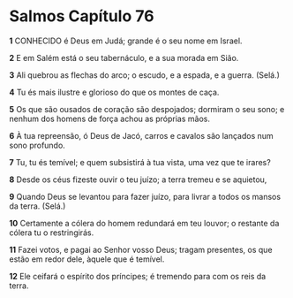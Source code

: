 # Salmos Capítulo 76

**1** 	CONHECIDO é Deus em Judá; grande é o seu nome em Israel.

**2** 	E em Salém está o seu tabernáculo, e a sua morada em Sião.

**3** 	Ali quebrou as flechas do arco; o escudo, e a espada, e a guerra. (Selá.)

**4** 	Tu és mais ilustre e glorioso do que os montes de caça.

**5** 	Os que são ousados de coração são despojados; dormiram o seu sono; e nenhum dos homens de força achou as próprias mãos.

**6** 	À tua repreensão, ó Deus de Jacó, carros e cavalos são lançados num sono profundo.

**7** 	Tu, tu és temível; e quem subsistirá à tua vista, uma vez que te irares?

**8** 	Desde os céus fizeste ouvir o teu juízo; a terra tremeu e se aquietou,

**9** 	Quando Deus se levantou para fazer juízo, para livrar a todos os mansos da terra. (Selá.)

**10** 	Certamente a cólera do homem redundará em teu louvor; o restante da cólera tu o restringirás.

**11** 	Fazei votos, e pagai ao Senhor vosso Deus; tragam presentes, os que estão em redor dele, àquele que é temível.

**12** 	Ele ceifará o espírito dos príncipes; é tremendo para com os reis da terra.

